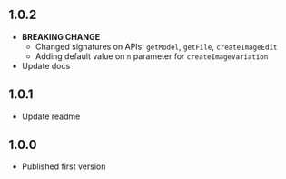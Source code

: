 ## 1.0.2

- **BREAKING CHANGE**
    - Changed signatures on APIs: `getModel`, `getFile`, `createImageEdit`
    - Adding default value on `n` parameter for `createImageVariation`
- Update docs

## 1.0.1

* Update readme

## 1.0.0

* Published first version
